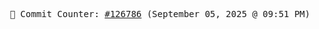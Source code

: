 <p align="center">
    <samp>
        📮 Commit Counter: <a href="https://github.com/Javascript-void0/Javascript-void0/commits/main">#126786</a> (September 05, 2025 @ 09:51 PM)
    </samp>
</p>